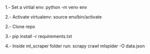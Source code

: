 1.- Set a virtial env: python -m venv env

2.- Activate virtualenv: source env/bin/activate

2.- Clone repo

3.- pip install -r requirements.txt

4.- Inside ml_scraper folder run: scrapy crawl mlspider -O data.json